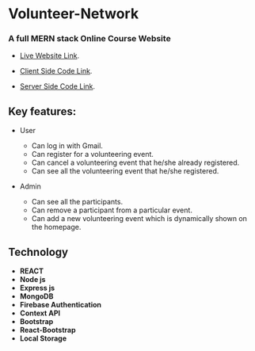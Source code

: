 
# Volunteer-Network
### A full MERN stack Online Course Website

* [Live Website Link](https://volenteer-network-1.web.app/).

* [Client Side Code Link](https://github.com/sajib581/volunteer-network-client).

* [Server Side Code Link](https://github.com/sajib581/volunteer-network-server).


## Key features:
* User
  + Can log in with Gmail.
  + Can register for a volunteering event.
  + Can cancel a volunteering event that he/she already registered.
  + Can see all the volunteering event that he/she registered.
 
 * Admin
   + Can see all the participants.
   +  Can remove a participant from a particular event.
   +  Can add a new volunteering event which is dynamically shown on the homepage.
 
 
## Technology
- **REACT**
- **Node js**
- **Express js**
- **MongoDB**
- **Firebase Authentication**
- **Context API**
- **Bootstrap**
- **React-Bootstrap**
- **Local Storage**


